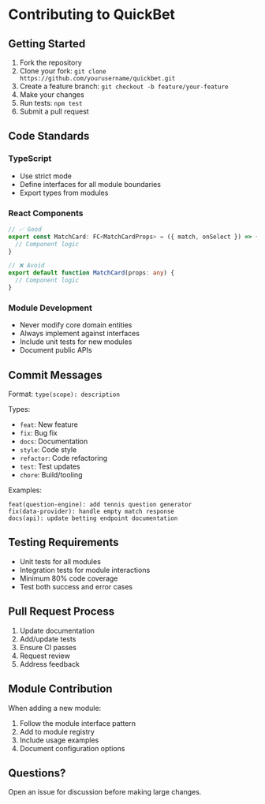 # Contributing to QuickBet

## Getting Started

1. Fork the repository
2. Clone your fork: `git clone https://github.com/yourusername/quickbet.git`
3. Create a feature branch: `git checkout -b feature/your-feature`
4. Make your changes
5. Run tests: `npm test`
6. Submit a pull request

## Code Standards

### TypeScript
- Use strict mode
- Define interfaces for all module boundaries
- Export types from modules

### React Components
```typescript
// ✅ Good
export const MatchCard: FC<MatchCardProps> = ({ match, onSelect }) => {
  // Component logic
}

// ❌ Avoid
export default function MatchCard(props: any) {
  // Component logic
}
```

### Module Development
- Never modify core domain entities
- Always implement against interfaces
- Include unit tests for new modules
- Document public APIs

## Commit Messages

Format: `type(scope): description`

Types:
- `feat`: New feature
- `fix`: Bug fix
- `docs`: Documentation
- `style`: Code style
- `refactor`: Code refactoring
- `test`: Test updates
- `chore`: Build/tooling

Examples:
```
feat(question-engine): add tennis question generator
fix(data-provider): handle empty match response
docs(api): update betting endpoint documentation
```

## Testing Requirements

- Unit tests for all modules
- Integration tests for module interactions
- Minimum 80% code coverage
- Test both success and error cases

## Pull Request Process

1. Update documentation
2. Add/update tests
3. Ensure CI passes
4. Request review
5. Address feedback

## Module Contribution

When adding a new module:
1. Follow the module interface pattern
2. Add to module registry
3. Include usage examples
4. Document configuration options

## Questions?

Open an issue for discussion before making large changes.